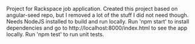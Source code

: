Project for Rackspace job application. Created this project based on angular-seed repo, but I removed a lot of the stuff I did not need though. Needs NodeJS installed to build and run locally. Run 'npm start' to install dependencies and go to http://localhost:8000/index.html to see the app locally. Run 'npm test' to run unit tests.